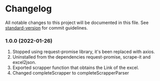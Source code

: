 # Changelog

All notable changes to this project will be documented in this file. See [standard-version](https://github.com/conventional-changelog/standard-version) for commit guidelines.

### 1.0.0 (2022-01-26)
1. Stopped using request-promise library, it's been replaced with axios.
2. Uninstalled from the dependencies request-promise, scrape-it and excel2json.
3. Exported scrapper function that obtains the Link of the excel.
4. Changed completeScrapper to completeScrapperParser
